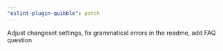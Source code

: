 ```yaml
---
"eslint-plugin-quibble": patch
---
```


Adjust changeset settings, fix grammatical errors in the readme, add FAQ question
